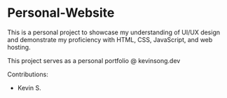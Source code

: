 # Personal-Website

This is a personal project to showcase my understanding of UI/UX design and demonstrate my proficiency with HTML, CSS, JavaScript, and web hosting.

This project serves as a personal portfolio @ kevinsong.dev

Contributions:
- Kevin S.
